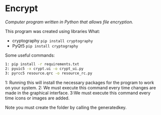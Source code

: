 # Encrypt
 _Computer program written in Python that allows file encryption._
 
This program was created using libraries
What:

- cryptography
        ```
        pip install cryptography
        ```
- PyQt5
         ```
        pip install cryptography
        ```

Some useful commands:

```sh
1: pip install -r requirements.txt
2: pyuic5 -x crypt.ui -o crypt_ui.py
3: pyrcc5 resource.qrc -o resource_rc.py
```

1: Running this will install the necessary packages for the program to work on your system.
2: We must execute this command every time changes are made in the graphical interface.
3:We must execute this command every time icons or images are added.

Note you must create the folder by calling the generatedkey.
